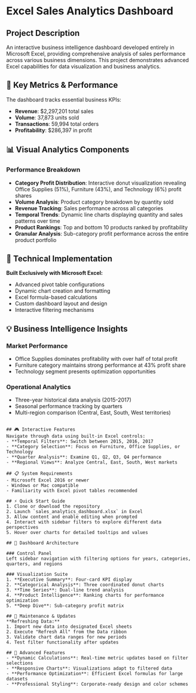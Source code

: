 # Excel Sales Analytics Dashboard

## Project Description
An interactive business intelligence dashboard developed entirely in Microsoft Excel, providing comprehensive analysis of sales performance across various business dimensions. This project demonstrates advanced Excel capabilities for data visualization and business analytics.

## 🎯 Key Metrics & Performance
The dashboard tracks essential business KPIs:
- **Revenue**: $2,297,201 total sales
- **Volume**: 37,873 units sold
- **Transactions**: 59,994 total orders
- **Profitability**: $286,397 in profit

## 📊 Visual Analytics Components

### Performance Breakdown
- **Category Profit Distribution**: Interactive donut visualization revealing Office Supplies (51%), Furniture (43%), and Technology (6%) profit shares
- **Volume Analysis**: Product category breakdown by quantity sold
- **Revenue Tracking**: Sales performance across all categories
- **Temporal Trends**: Dynamic line charts displaying quantity and sales patterns over time
- **Product Rankings**: Top and bottom 10 products ranked by profitability
- **Granular Analysis**: Sub-category profit performance across the entire product portfolio

## 🔧 Technical Implementation
**Built Exclusively with Microsoft Excel:**
- Advanced pivot table configurations
- Dynamic chart creation and formatting
- Excel formula-based calculations
- Custom dashboard layout and design
- Interactive filtering mechanisms

## 💡 Business Intelligence Insights

### Market Performance
- Office Supplies dominates profitability with over half of total profit
- Furniture category maintains strong performance at 43% profit share
- Technology segment presents optimization opportunities

### Operational Analytics
- Three-year historical data analysis (2015-2017)
- Seasonal performance tracking by quarters
- Multi-region comparison (Central, East, South, West territories)

```

## 🎮 Interactive Features
Navigate through data using built-in Excel controls:
- **Temporal Filters**: Switch between 2015, 2016, 2017
- **Category Selection**: Focus on Furniture, Office Supplies, or Technology
- **Quarter Analysis**: Examine Q1, Q2, Q3, Q4 performance
- **Regional Views**: Analyze Central, East, South, West markets

## 📋 System Requirements
- Microsoft Excel 2016 or newer
- Windows or Mac compatible
- Familiarity with Excel pivot tables recommended

## ⚡ Quick Start Guide
1. Clone or download the repository
2. Launch `sales_analytics_dashboard.xlsx` in Excel
3. Allow content and enable editing when prompted
4. Interact with sidebar filters to explore different data perspectives
5. Hover over charts for detailed tooltips and values

## 🧩 Dashboard Architecture

### Control Panel
Left sidebar navigation with filtering options for years, categories, quarters, and regions

### Visualization Suite
1. **Executive Summary**: Four-card KPI display
2. **Categorical Analysis**: Three coordinated donut charts
3. **Time Series**: Dual-line trend analysis
4. **Product Intelligence**: Ranking charts for performance optimization
5. **Deep Dive**: Sub-category profit matrix

## 🔄 Maintenance & Updates
**Refreshing Data:**
1. Import new data into designated Excel sheets
2. Execute "Refresh All" from the Data ribbon
3. Validate chart data ranges for new periods
4. Test filter functionality after updates

## 🚀 Advanced Features
- **Dynamic Calculations**: Real-time metric updates based on filter selections
- **Responsive Charts**: Visualizations adapt to filtered data
- **Performance Optimization**: Efficient Excel formulas for large datasets
- **Professional Styling**: Corporate-ready design and color schemes
